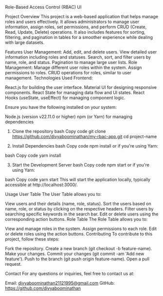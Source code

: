 Role-Based Access Control (RBAC) UI

Project Overview
This project is a web-based application that helps manage roles and users effectively. It allows administrators to manage user information, assign roles, set permissions, and perform CRUD (Create, Read, Update, Delete) operations. It also includes features for sorting, filtering, and pagination in tables for a smoother experience while dealing with large datasets.

Features
User Management:
Add, edit, and delete users.
View detailed user information including roles and statuses.
Search, sort, and filter users by name, role, and status.
Pagination to manage large user lists.
Role Management:
Manage different user roles within the system.
Assign permissions to roles.
CRUD operations for roles, similar to user management.
Technologies Used
Frontend:

React.js for building the user interface.
Material UI for designing responsive components.
React State for managing data flow and UI states.
React Hooks (useState, useEffect) for managing component logic.

Ensure you have the following installed on your system:

Node.js (version v22.11.0 or higher)
npm (or Yarn) for managing dependencies

1. Clone the repository
bash
Copy code
git clone https://github.com/divyaboominathan/my-rbac-app.git
cd project-name

2. Install Dependencies
bash
Copy code
npm install
or if you're using Yarn:

bash
Copy code
yarn install

3. Start the Development Server
bash
Copy code
npm start
or if you're using Yarn:

bash
Copy code
yarn start
This will start the application locally, typically accessible at http://localhost:3000/.

Usage
User Table
The User Table allows you to:

View users and their details (name, role, status).
Sort the users based on name, role, or status by clicking on the respective headers.
Filter users by searching specific keywords in the search bar.
Edit or delete users using the corresponding action buttons.
Role Table
The Role Table allows you to:

View and manage roles in the system.
Assign permissions to each role.
Edit or delete roles using the action buttons.
Contributing
To contribute to this project, follow these steps:

Fork the repository.
Create a new branch (git checkout -b feature-name).
Make your changes.
Commit your changes (git commit -am 'Add new feature').
Push to the branch (git push origin feature-name).
Open a pull request.

Contact
For any questions or inquiries, feel free to contact us at:

Email: divyaboominathan21121995@gmail.com
GitHub: https://github.com/divyaboominathan  
